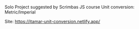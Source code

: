 Solo Project suggested by Scrimbas JS course
Unit conversion: Metric/Imperial

Site: https://itamar-unit-conversion.netlify.app/
